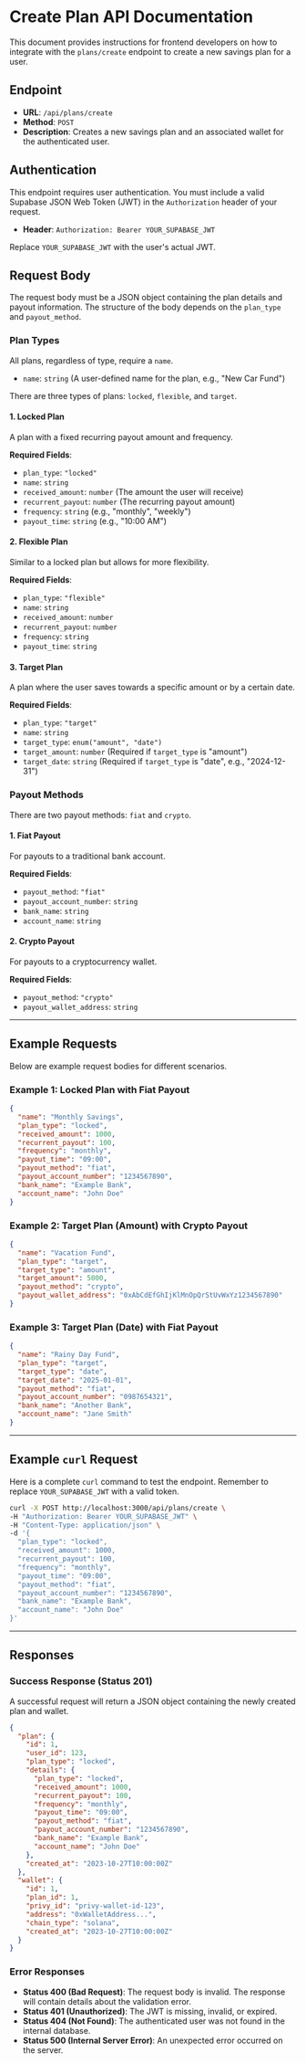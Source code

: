 # Create Plan API Documentation

This document provides instructions for frontend developers on how to integrate with the `plans/create` endpoint to create a new savings plan for a user.

## Endpoint

- **URL**: `/api/plans/create`
- **Method**: `POST`
- **Description**: Creates a new savings plan and an associated wallet for the authenticated user.

## Authentication

This endpoint requires user authentication. You must include a valid Supabase JSON Web Token (JWT) in the `Authorization` header of your request.

- **Header**: `Authorization: Bearer YOUR_SUPABASE_JWT`

Replace `YOUR_SUPABASE_JWT` with the user's actual JWT.

## Request Body

The request body must be a JSON object containing the plan details and payout information. The structure of the body depends on the `plan_type` and `payout_method`.

### Plan Types

All plans, regardless of type, require a `name`.

- `name`: `string` (A user-defined name for the plan, e.g., "New Car Fund")

There are three types of plans: `locked`, `flexible`, and `target`.

#### 1. Locked Plan

A plan with a fixed recurring payout amount and frequency.

**Required Fields**:
- `plan_type`: `"locked"`
- `name`: `string`
- `received_amount`: `number` (The amount the user will receive)
- `recurrent_payout`: `number` (The recurring payout amount)
- `frequency`: `string` (e.g., "monthly", "weekly")
- `payout_time`: `string` (e.g., "10:00 AM")

#### 2. Flexible Plan

Similar to a locked plan but allows for more flexibility.

**Required Fields**:
- `plan_type`: `"flexible"`
- `name`: `string`
- `received_amount`: `number`
- `recurrent_payout`: `number`
- `frequency`: `string`
- `payout_time`: `string`

#### 3. Target Plan

A plan where the user saves towards a specific amount or by a certain date.

**Required Fields**:
- `plan_type`: `"target"`
- `name`: `string`
- `target_type`: `enum("amount", "date")`
- `target_amount`: `number` (Required if `target_type` is "amount")
- `target_date`: `string` (Required if `target_type` is "date", e.g., "2024-12-31")

### Payout Methods

There are two payout methods: `fiat` and `crypto`.

#### 1. Fiat Payout

For payouts to a traditional bank account.

**Required Fields**:
- `payout_method`: `"fiat"`
- `payout_account_number`: `string`
- `bank_name`: `string`
- `account_name`: `string`

#### 2. Crypto Payout

For payouts to a cryptocurrency wallet.

**Required Fields**:
- `payout_method`: `"crypto"`
- `payout_wallet_address`: `string`

---

## Example Requests

Below are example request bodies for different scenarios.

### Example 1: Locked Plan with Fiat Payout

```json
{
  "name": "Monthly Savings",
  "plan_type": "locked",
  "received_amount": 1000,
  "recurrent_payout": 100,
  "frequency": "monthly",
  "payout_time": "09:00",
  "payout_method": "fiat",
  "payout_account_number": "1234567890",
  "bank_name": "Example Bank",
  "account_name": "John Doe"
}
```

### Example 2: Target Plan (Amount) with Crypto Payout

```json
{
  "name": "Vacation Fund",
  "plan_type": "target",
  "target_type": "amount",
  "target_amount": 5000,
  "payout_method": "crypto",
  "payout_wallet_address": "0xAbCdEfGhIjKlMnOpQrStUvWxYz1234567890"
}
```

### Example 3: Target Plan (Date) with Fiat Payout

```json
{
  "name": "Rainy Day Fund",
  "plan_type": "target",
  "target_type": "date",
  "target_date": "2025-01-01",
  "payout_method": "fiat",
  "payout_account_number": "0987654321",
  "bank_name": "Another Bank",
  "account_name": "Jane Smith"
}
```

---

## Example `curl` Request

Here is a complete `curl` command to test the endpoint. Remember to replace `YOUR_SUPABASE_JWT` with a valid token.

```bash
curl -X POST http://localhost:3000/api/plans/create \
-H "Authorization: Bearer YOUR_SUPABASE_JWT" \
-H "Content-Type: application/json" \
-d '{
  "plan_type": "locked",
  "received_amount": 1000,
  "recurrent_payout": 100,
  "frequency": "monthly",
  "payout_time": "09:00",
  "payout_method": "fiat",
  "payout_account_number": "1234567890",
  "bank_name": "Example Bank",
  "account_name": "John Doe"
}'
```

---

## Responses

### Success Response (Status 201)

A successful request will return a JSON object containing the newly created plan and wallet.

```json
{
  "plan": {
    "id": 1,
    "user_id": 123,
    "plan_type": "locked",
    "details": {
      "plan_type": "locked",
      "received_amount": 1000,
      "recurrent_payout": 100,
      "frequency": "monthly",
      "payout_time": "09:00",
      "payout_method": "fiat",
      "payout_account_number": "1234567890",
      "bank_name": "Example Bank",
      "account_name": "John Doe"
    },
    "created_at": "2023-10-27T10:00:00Z"
  },
  "wallet": {
    "id": 1,
    "plan_id": 1,
    "privy_id": "privy-wallet-id-123",
    "address": "0xWalletAddress...",
    "chain_type": "solana",
    "created_at": "2023-10-27T10:00:00Z"
  }
}
```

### Error Responses

- **Status 400 (Bad Request)**: The request body is invalid. The response will contain details about the validation error.
- **Status 401 (Unauthorized)**: The JWT is missing, invalid, or expired.
- **Status 404 (Not Found)**: The authenticated user was not found in the internal database.
- **Status 500 (Internal Server Error)**: An unexpected error occurred on the server.

